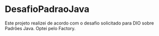 # DesafioPadraoJava

Este projeto realizei de acordo com o desafio solicitado para DIO sobre Padrões Java.
Optei pelo Factory.
